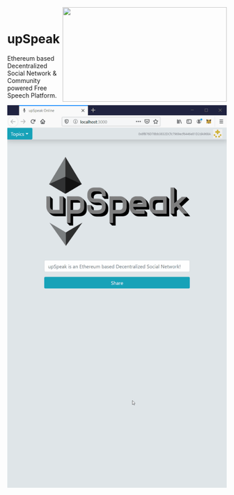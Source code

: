 <img align="right" width="377" height="217" src="https://spee.ch/8/upSpeak1.png">
<br >

# upSpeak
Ethereum based Decentralized Social Network &amp; Community powered Free Speech Platform.
  
  

<img align="middle" src="upSpeak.gif">
